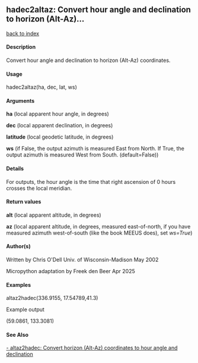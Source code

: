 ## hadec2altaz: Convert hour angle and declination to horizon (Alt-Az)...

[back to index](/Readme.md)

#### Description

Convert hour angle and declination to horizon (Alt-Az) coordinates.

#### Usage

hadec2altaz(ha, dec, lat, ws)

#### Arguments

**ha** (local apparent hour angle, in degrees)

**dec** (local apparent declination, in degrees)

**latitude** (local geodetic latitude, in degrees)

**ws** (if False, the output azimuth is measured East from North. If True, the output azimuth is measured West from South. (default=False))

#### Details

For outputs, the hour angle is the time that right ascension of 0 hours crosses the local meridian.

#### Return values

**alt** (local apparent altitude, in degrees)

**az** (local apparent altitude, in degrees, measured east-of-north, if you have measured azimuth west-of-south (like the book MEEUS does), set *ws=True*)

#### Author(s)

Written by Chris O'Dell Univ. of Wisconsin-Madison May 2002

Micropython adaptation by Freek den Beer Apr 2025

#### Examples

altaz2hadec(336.9155, 17.54789,41.3)  

Example output

(59.0861, 133.3081)

#### See Also

[- altaz2hadec: Convert horizon (Alt-Az) coordinates to hour angle and declination](altaz2hadec.md)